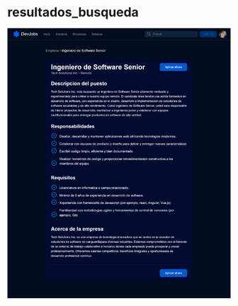 # resultados_busqueda

![Vista Previa](./oferta_detalles/127.0.0.1_5500_Clase3_oferta_detalles_index.html.png)